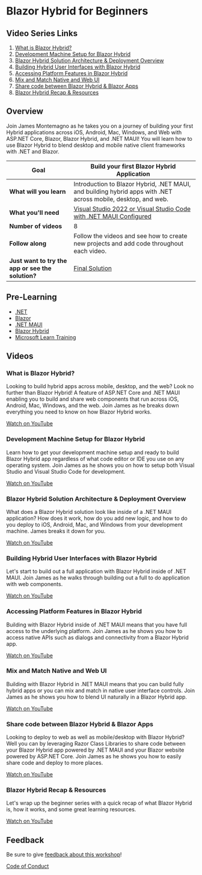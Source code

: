 # Blazor Hybrid for Beginners

## Video Series Links

1. [What is Blazor Hybrid?](https://youtu.be/oGimRuw2KVg)
1. [Development Machine Setup for Blazor Hybrid](https://youtu.be/kOuRsH_2gQc)
1. [Blazor Hybrid Solution Architecture & Deployment Overview](https://youtu.be/anP8RJGtikI)
1. [Building Hybrid User Interfaces with Blazor Hybrid](https://youtu.be/pWDf1AnJ4ds)
1. [Accessing Platform Features in Blazor Hybrid](https://youtu.be/Vgs4SYdZ_Qk)
1. [Mix and Match Native and Web UI](https://youtu.be/98RTI5X5lFc)
1. [Share code between Blazor Hybrid & Blazor Apps](https://youtu.be/CM_L2jlahPk)
1. [Blazor Hybrid Recap & Resources](https://youtu.be/oOwGLrLmUUY)

## Overview

Join James Montemagno as he takes you on a journey of building your first Hybrid applications across iOS, Android, Mac, Windows, and Web with ASP.NET Core, Blazor, Blazor Hybrid, and .NET MAUI!  You will learn how to use Blazor Hybrid to blend desktop and mobile native client frameworks with .NET and Blazor.

| **Goal**              | Build your first Blazor Hybrid Application                                    |
| ----------------------------- | --------------------------------------------------------------------- |
| **What will you learn**       | Introduction to Blazor Hybrid, .NET MAUI, and building hybrid apps with .NET across mobile, desktop, and web.                                      |
| **What you'll need**          | [Visual Studio 2022 or Visual Studio Code with .NET MAUI Configured](https://learn.microsoft.com/dotnet/maui/get-started/installation)|
| **Number of videos**          | 8                                                               |
| **Follow along**              | Follow the videos and see how to create new projects and add code throughout each video.                                                 |
| **Just want to try the app or see the solution?** | [Final Solution](sample-code)                        |
                         

## Pre-Learning

* [.NET](https://dotnet.microsoft.com)
* [Blazor](https://dotnet.microsoft.com/apps/aspnet/web-apps/blazor)
* [.NET MAUI](https://dotnet.microsoft.com/apps/maui)
* [Blazor Hybrid](https://learn.microsoft.com/aspnet/core/blazor/hybrid/)
* [Microsoft Learn Training](https://learn.microsoft.com/training/modules/build-blazor-hybrid/)

## Videos

### What is Blazor Hybrid?

Looking to build hybrid apps across mobile, desktop, and the web? Look no further than Blazor Hybrid! A feature of ASP.NET Core and .NET MAUI enabling you to build and share web components that run across iOS, Android, Mac, Windows, and the web. Join James as he breaks down everything you need to know on how Blazor Hybrid works.

[Watch on YouTube](https://youtu.be/oGimRuw2KVg)

### Development Machine Setup for Blazor Hybrid

Learn how to get your development machine setup and ready to build Blazor Hybrid app regardless of what code editor or IDE you use on any operating system. Join James as he shows you on how to setup both Visual Studio and Visual Studio Code for development.

[Watch on YouTube](https://youtu.be/kOuRsH_2gQc)

### Blazor Hybrid Solution Architecture & Deployment Overview

What does a Blazor Hybrid solution look like inside of a .NET MAUI application? How does it work, how do you add new logic, and how to do you deploy to iOS, Android, Mac, and Windows from your development machine. James breaks it down for you.

[Watch on YouTube](https://youtu.be/anP8RJGtikI)

### Building Hybrid User Interfaces with Blazor Hybrid

Let's start to build out a full application with Blazor Hybrid inside of .NET MAUI. Join James as he walks through building out a full to do application with web components.

[Watch on YouTube](https://youtu.be/pWDf1AnJ4ds)

### Accessing Platform Features in Blazor Hybrid

Building with Blazor Hybrid inside of .NET MAUI means that you have full access to the underlying platform. Join James as he shows you how to access native APIs such as dialogs and connectivity from a Blazor Hybrid app.

[Watch on YouTube](https://youtu.be/Vgs4SYdZ_Qk)

### Mix and Match Native and Web UI

Building with Blazor Hybrid in .NET MAUI means that you can build fully hybrid apps or you can mix and match in native user interface controls. Join James as he shows you how to blend UI naturally in a Blazor Hybrid app.

[Watch on YouTube](https://youtu.be/98RTI5X5lFc)

### Share code between Blazor Hybrid & Blazor Apps

Looking to deploy to web as well as mobile/desktop with Blazor Hybrid? Well you can by leveraging Razor Class Libraries to share code between your Blazor Hybrid app powered by .NET MAUI and your Blazor website powered by ASP.NET Core. Join James as he shows you how to easily share code and deploy to more places.

[Watch on YouTube](https://youtu.be/CM_L2jlahPk)

### Blazor Hybrid Recap & Resources

Let's wrap up the beginner series with a quick recap of what Blazor Hybrid is, how it works, and some great learning resources.

[Watch on YouTube](https://youtu.be/oOwGLrLmUUY)


## Feedback

Be sure to give [feedback about this workshop](https://forms.office.com/r/MdhJWMZthR)!

[Code of Conduct](../CODE_OF_CONDUCT.md)

